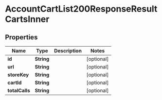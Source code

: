 

# AccountCartList200ResponseResultCartsInner


## Properties

Name | Type | Description | Notes
------------ | ------------- | ------------- | -------------
**id** | **String** |  |  [optional]
**url** | **String** |  |  [optional]
**storeKey** | **String** |  |  [optional]
**cartId** | **String** |  |  [optional]
**totalCalls** | **String** |  |  [optional]



